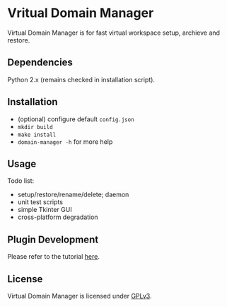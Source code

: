# Vritual Domain Manager

Virtual Domain Manager is for fast virtual workspace setup, archieve and restore.

## Dependencies

Python 2.x (remains checked in installation script).

## Installation

* (optional) configure default `config.json`
* `mkdir build`
* `make install`
* `domain-manager -h` for more help

## Usage

Todo list:

- setup/restore/rename/delete; daemon
- unit test scripts
- simple Tkinter GUI
- cross-platform degradation

## Plugin Development

Please refer to the tutorial [here](plugin-template/README.md).

## License

Virtual Domain Manager is licensed under [GPLv3](LICENSE).